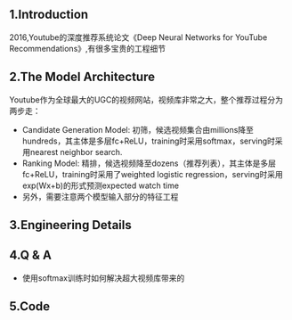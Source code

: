 ## 1.Introduction
2016,Youtube的深度推荐系统论文《Deep Neural Networks for YouTube Recommendations》,有很多宝贵的工程细节

## 2.The Model Architecture
Youtube作为全球最大的UGC的视频网站，视频库非常之大，整个推荐过程分为两步走：
- Candidate Generation Model: 初筛，候选视频集合由millions降至hundreds，其主体是多层fc+ReLU，training时采用softmax，serving时采用nearest neighbor search.
- Ranking Model: 精排，候选视频降至dozens（推荐列表），其主体是多层fc+ReLU，training时采用了weighted logistic regression，serving时采用exp(Wx+b)的形式预测expected watch time
- 另外，需要注意两个模型输入部分的特征工程

## 3.Engineering Details

## 4.Q & A
- 使用softmax训练时如何解决超大视频库带来的

## 5.Code



